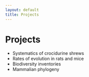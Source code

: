 ```yaml
---
layout: default
title: Projects
---
```


# Projects
- Systematics of crocidurine shrews  
- Rates of evolution in rats and mice  
- Biodiversity inventories  
- Mammalian phylogeny  
